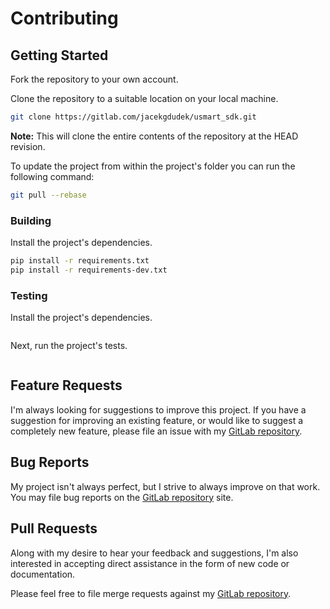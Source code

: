 # Contributing

## Getting Started

Fork the repository to your own account.

Clone the repository to a suitable location on your local machine.

```bash
git clone https://gitlab.com/jacekgdudek/usmart_sdk.git
```

**Note:** This will clone the entire contents of the repository at the HEAD revision.

To update the project from within the project's folder you can run the following command:

```bash
git pull --rebase
```

### Building

Install the project's dependencies.

```bash
pip install -r requirements.txt
pip install -r requirements-dev.txt
```

### Testing

Install the project's dependencies.

```bash
```

Next, run the project's tests.

```bash
```

## Feature Requests

I'm always looking for suggestions to improve this project. If you have a suggestion for improving an existing feature, or would like to suggest a completely new feature, please file an issue with my [GitLab repository](https://gitlab.com/jacekgdudek/usmart_sdk/issues).

## Bug Reports

My project isn't always perfect, but I strive to always improve on that work. You may file bug reports on the [GitLab repository](https://gitlab.com/jacekgdudek/usmart_sdk/issues) site.

## Pull Requests

Along with my desire to hear your feedback and suggestions, I'm also interested in accepting direct assistance in the form of new code or documentation.

Please feel free to file merge requests against my [GitLab repository](https://gitlab.com/jacekgdudek/usmart_sdk/pulls).
